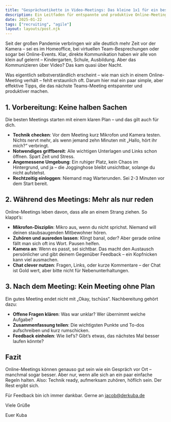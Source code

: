 ```yaml
---
title: "Gesprächsetikette in Video-Meetings: Das kleine 1x1 für ein besseres Miteinander"
description: Ein Leitfaden für entspannte und produktive Online-Meetings
date: 2025-01-22
tags: ["recruiting", "agile"]
layout: layouts/post.njk
---
```


Seit der großen Pandemie verbringen wir alle deutlich mehr Zeit vor der Kamera – sei es im Homeoffice, bei virtuellen Team-Besprechungen oder sogar bei Online-Events. Klar, direkte Kommunikation haben wir alle von klein auf gelernt – Kindergarten, Schule, Ausbildung. Aber das Kommunizieren über Video? Das kam quasi über Nacht. <!-- endOfPreview -->

Was eigentlich selbstverständlich erscheint – wie man sich in einem Online-Meeting verhält – fehlt erstaunlich oft. Darum hier mal ein paar simple, aber effektive Tipps, die das nächste Teams-Meeting entspannter und produktiver machen.

## 1. Vorbereitung: Keine halben Sachen

Die besten Meetings starten mit einem klaren Plan – und das gilt auch für dich.

-   **Technik checken**: Vor dem Meeting kurz Mikrofon und Kamera testen. Nichts nervt mehr, als wenn jemand zehn Minuten mit „Hallo, hört ihr mich?“ verbringt.
-   **Notwendiges griffbereit**: Alle wichtigen Unterlagen und Links schon öffnen. Spart Zeit und Stress.
-   **Angemessene Umgebung**: Ein ruhiger Platz, kein Chaos im Hintergrund, und ja – die Jogginghose bleibt unsichtbar, solange du nicht aufstehst.
-   **Rechtzeitig einloggen**: Niemand mag Warterunden. Sei 2-3 Minuten vor dem Start bereit.

## 2. Während des Meetings: Mehr als nur reden

Online-Meetings leben davon, dass alle an einem Strang ziehen. So klappt’s:

-   **Mikrofon-Disziplin**: Mikro aus, wenn du nicht sprichst. Niemand will deinen staubsaugenden Mitbewohner hören.
-   **Zuhören und ausreden lassen**: Klingt banal, oder? Aber gerade online fällt man sich oft ins Wort. Pausen helfen.
-   **Kamera an**: Wenn es passt, sei sichtbar. Das macht den Austausch persönlicher und gibt deinem Gegenüber Feedback – ein Kopfnicken kann viel ausmachen.
-   **Chat clever nutzen**: Fragen, Links, oder kurze Kommentare – der Chat ist Gold wert, aber bitte nicht für Nebenunterhaltungen.

## 3. Nach dem Meeting: Kein Meeting ohne Plan

Ein gutes Meeting endet nicht mit „Okay, tschüss“. Nachbereitung gehört dazu:

-   **Offene Fragen klären**: Was war unklar? Wer übernimmt welche Aufgabe?
-   **Zusammenfassung teilen**: Die wichtigsten Punkte und To-dos aufschreiben und kurz rumschicken.
-   **Feedback einholen**: Wie lief’s? Gibt’s etwas, das nächstes Mal besser laufen könnte?

## Fazit

Online-Meetings können genauso gut sein wie ein Gespräch vor Ort – manchmal sogar besser. Aber nur, wenn alle sich an ein paar einfache Regeln halten. Also: Technik ready, aufmerksam zuhören, höflich sein. Der Rest ergibt sich.

Für Feedback bin ich immer dankbar.
Gerne an jacob@derkuba.de

Viele Grüße

Euer Kuba
